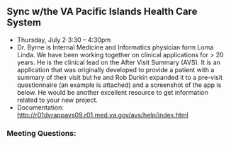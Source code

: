 ## Sync w/the VA Pacific Islands Health Care System

- Thursday, July 2⋅3:30 – 4:30pm
- Dr. Byrne is Internal Medicine and Informatics physician form Loma Linda.  We have been working together on clinical applications for > 20 years.  He is the clinical lead on the After Visit Summary (AVS).  It is an application that was originally developed to provide a patient with a summary of their visit but he and Rob Durkin expanded it to a pre-visit questionnaire (an example is attached) and a screenshot of the app is below.  He would be another excellent resource to get information related to your new project.
- Documentation:  http://r01dvrappavs09.r01.med.va.gov/avs/help/index.html

### Meeting Questions: 
